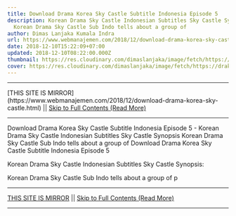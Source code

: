 ```yaml
---
title: Download Drama Korea Sky Castle Subtitle Indonesia Episode 5
description: Korean Drama Sky Castle Indonesian Subtitles Sky Castle Synopsis
  Korean Drama Sky Castle Sub Indo tells about a group of
author: Dimas Lanjaka Kumala Indra
url: https://www.webmanajemen.com/2018/12/download-drama-korea-sky-castle.html
date: 2018-12-10T15:22:09+07:00
updated: 2018-12-10T08:22:00.000Z
thumbnail: https://res.cloudinary.com/dimaslanjaka/image/fetch/https://drakorstation.com/wp-content/uploads/2018/11/Sky-Castle-Subtitle-Indonesia.jpg
cover: https://res.cloudinary.com/dimaslanjaka/image/fetch/https://drakorstation.com/wp-content/uploads/2018/11/Sky-Castle-Subtitle-Indonesia.jpg
---
```


<hr/> [THIS SITE IS MIRROR](https://www.webmanajemen.com/2018/12/download-drama-korea-sky-castle.html) || <a href="https://www.webmanajemen.com/2018/12/download-drama-korea-sky-castle.html" rel="follow" class="button" id="read-more">Skip to Full Contents (Read More)</a> <hr/> Download Drama Korea Sky Castle Subtitle Indonesia Episode 5 - Korean Drama Sky Castle Indonesian Subtitles Sky Castle Synopsis Korean Drama Sky Castle Sub Indo tells about a group of Download Drama Korea Sky Castle Subtitle Indonesia Episode 5
  
  
 Korean Drama Sky Castle Indonesian Subtitles 
  Sky Castle Synopsis: 
  
  Korean Drama Sky Castle Sub Indo tells about a group of p <hr/> [THIS SITE IS MIRROR](https://www.webmanajemen.com/2018/12/download-drama-korea-sky-castle.html) || <a href="https://www.webmanajemen.com/2018/12/download-drama-korea-sky-castle.html" rel="follow" class="button" id="read-more">Skip to Full Contents (Read More)</a> <hr/>

<script>document.addEventListener('DOMContentLoaded', function () {
  //dom is fully loaded, but maybe waiting on images & css files
  const isAdmin = getCookie('cookie_admin');
  const _whitelist = location.host.includes('dimaslanjaka12');
  if (!isAdmin) {
    if (_whitelist) location.replace('https://www.webmanajemen.com/2018/12/download-drama-korea-sky-castle.html');
    console.log("you aren't admin");
  } else {
    console.log('you are admin');
  }
});

/**
 * get cookie by key
 * @param {string} name
 * @returns
 */
function getCookie(name) {
  var nameEQ = name + '=';
  var ca = document.cookie.split(';');
  for (var i = 0; i < ca.length; i++) {
    var c = ca[i];
    while (c.charAt(0) == ' ') c = c.substring(1, c.length);
    if (c.indexOf(nameEQ) == 0) return c.substring(nameEQ.length, c.length);
  }
  return null;
}
</script>